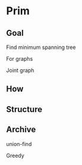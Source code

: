 # Prim


## Goal
Find minimum spanning tree

For graphs

Joint graph

## How

## Structure




## Archive
union-find

Greedy

